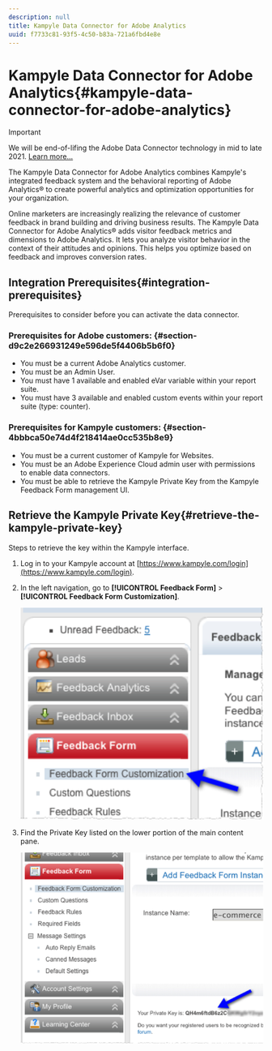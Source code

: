 ```yaml
---
description: null
title: Kampyle Data Connector for Adobe Analytics
uuid: f7733c81-93f5-4c50-b83a-721a6fbd4e8e
---
```


# Kampyle Data Connector for Adobe Analytics{#kampyle-data-connector-for-adobe-analytics}

>[!IMPORTANT]
>
>We will be end-of-lifing the Adobe Data Connector technology in mid to late 2021. [Learn more...](/help/import/data-connectors/data-connectors-eol.md)

The Kampyle Data Connector for Adobe Analytics combines Kampyle's integrated feedback system and the behavioral reporting of Adobe Analytics® to create powerful analytics and optimization opportunities for your organization.

Online marketers are increasingly realizing the relevance of customer feedback in brand building and driving business results. The Kampyle Data Connector for Adobe Analytics® adds visitor feedback metrics and dimensions to Adobe Analytics. It lets you analyze visitor behavior in the context of their attitudes and opinions. This helps you optimize based on feedback and improves conversion rates.

## Integration Prerequisites{#integration-prerequisites}

Prerequisites to consider before you can activate the data connector.

### Prerequisites for Adobe customers: {#section-d9c2e266931249e596de5f4406b5b6f0}

* You must be a current Adobe Analytics customer.
* You must be an Admin User.
* You must have 1 available and enabled eVar variable within your report suite.
* You must have 3 available and enabled custom events within your report suite (type: counter).

### Prerequisites for Kampyle customers: {#section-4bbbca50e74d4f218414ae0cc535b8e9}

* You must be a current customer of Kampyle for Websites.
* You must be an Adobe Experience Cloud admin user with permissions to enable data connectors.
* You must be able to retrieve the Kampyle Private Key from the Kampyle Feedback Form management UI.

## Retrieve the Kampyle Private Key{#retrieve-the-kampyle-private-key}

Steps to retrieve the key within the Kampyle interface.

1. Log in to your Kampyle account at [https://www.kampyle.com/login](https://www.kampyle.com/login).
1. In the left navigation, go to **[!UICONTROL Feedback Form]** > **[!UICONTROL Feedback Form Customization]**.

   ![](assets/retrieve_key1.png)

1. Find the Private Key listed on the lower portion of the main content pane.

   ![](assets/retrieve_key2.png)
